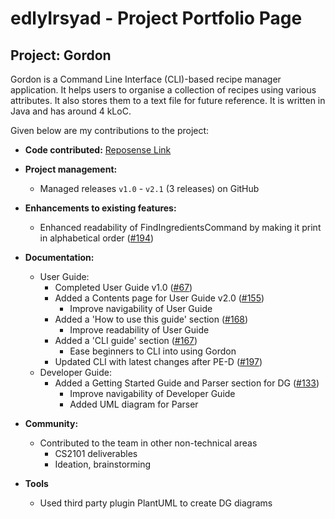# edlyIrsyad - Project Portfolio Page

## Project: Gordon

Gordon is a Command Line Interface (CLI)-based recipe manager application. It helps
users to organise a collection of recipes using various attributes. It also stores them
to a text file for future reference. It is written in Java and has around 4 kLoC.

Given below are my contributions to the project:

* **Code contributed:** [Reposense Link](https://nus-cs2113-ay2122s1.github.io/tp-dashboard/?search=&sort=groupTitle&sortWithin=title&timeframe=commit&mergegroup=&groupSelect=groupByRepos&breakdown=true&checkedFileTypes=docs~functional-code~test-code~other&since=2021-09-25&tabOpen=true&tabType=authorship&tabAuthor=edlyIrsyad&tabRepo=AY2122S1-CS2113T-W13-2%2Ftp%5Bmaster%5D&authorshipIsMergeGroup=false&authorshipFileTypes=docs~functional-code~test-code&authorshipIsBinaryFileTypeChecked=false)

* **Project management:**
    * Managed releases `v1.0` - `v2.1` (3 releases) on GitHub

* **Enhancements to existing features:**
    * Enhanced readability of FindIngredientsCommand by making it print in alphabetical order ([#194](https://github.com/AY2122S1-CS2113T-W13-2/tp/commit/f4a1295bfa6fed54894ba8fd154a2b9ec8eb452c))
* **Documentation:**
    * User Guide:
        * Completed User Guide v1.0 ([#67](https://github.com/AY2122S1-CS2113T-W13-2/tp/commit/2688518a36dca3d4c97136ed933f572562a058dc))
        * Added a Contents page for User Guide v2.0 ([#155](https://github.com/AY2122S1-CS2113T-W13-2/tp/commit/3e8335f9df0fdfbafbdcac96a6c715315b28c478))
            * Improve navigability of User Guide
        * Added a 'How to use this guide' section ([#168](https://github.com/AY2122S1-CS2113T-W13-2/tp/commit/d15c833695a5d2b553824efe6087bf04c3bbe7a1))
            * Improve readability of User Guide
        * Added a 'CLI guide' section ([#167](https://github.com/AY2122S1-CS2113T-W13-2/tp/commit/01b6b6577b4d6e1896b23b9a68161a23b0b8ab8d))
            * Ease beginners to CLI into using Gordon
        * Updated CLI with latest changes after PE-D ([#197](https://github.com/AY2122S1-CS2113T-W13-2/tp/commit/886b045d6d12a3e0fd792aad1ef99108a8d53217))
    * Developer Guide:
        * Added a Getting Started Guide and Parser section for DG ([#133](https://github.com/AY2122S1-CS2113T-W13-2/tp/commit/d47c6341f6fcac8ba84d8a44504047e803e19930))
            * Improve navigability of Developer Guide
            * Added UML diagram for Parser

* **Community:**
    * Contributed to the team in other non-technical areas
        * CS2101 deliverables
        * Ideation, brainstorming
* **Tools**
    * Used third party plugin PlantUML to create DG diagrams

